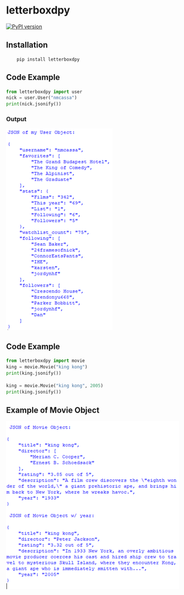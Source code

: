 # letterboxdpy

[![PyPI version](https://badge.fury.io/py/letterboxdpy.svg)](https://badge.fury.io/py/letterboxdpy)

## Installation

```
    pip install letterboxdpy
```

## **Code Example**

```python
from letterboxdpy import user
nick = user.User("nmcassa")
print(nick.jsonify())
```

### Output

![Example of the user object](ss/user_example.PNG)

## **Code Example**

```python
from letterboxdpy import movie
king = movie.Movie("king kong")
print(king.jsonify())

king = movie.Movie("king kong", 2005)
print(king.jsonify())
```

## **Example of Movie Object**

![Example of the movie object](ss/movie_example.PNG)
